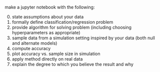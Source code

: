 make a jupyter notebook with the following:

0. state assumptions about your data
1. formally define classification/regression problem
2. provide algorithm for solving problem (including choosing hyperparameters as appropriate)
3. sample data from a simulation setting inspired by your data (both null and alternate models)
5. compute accuracy
6. plot accuracy vs. sample size in simulation
7. apply method directly on real data
6. explain the degree to which you believe the result and why
